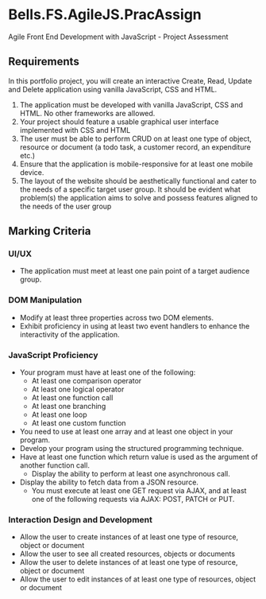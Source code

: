 # Bells.FS.AgileJS.PracAssign
Agile Front End Development with JavaScript - Project Assessment

## Requirements
In this portfolio project, you will create an interactive Create, Read, Update and Delete application using vanilla JavaScript, CSS and HTML.
1. The application must be developed with vanilla JavaScript, CSS and HTML. No other frameworks are allowed.
2. Your project should feature a usable graphical user interface implemented with CSS and HTML
3. The user must be able to perform CRUD on at least one type of object,
resource or document (a todo task, a customer record, an expenditure etc.)
4. Ensure that the application is mobile-responsive for at least one mobile
device.
5. The layout of the website should be aesthetically functional and cater to the
needs of a specific target user group. It should be evident what problem(s) the application aims to solve and possess features aligned to the needs of the user
group

## Marking Criteria
### UI/UX
- The application must meet at least one pain point of a target audience group.

### DOM Manipulation
- Modify at least three properties across two DOM elements.
- Exhibit proficiency in using at least two event handlers to enhance the interactivity of the application.

### JavaScript Proficiency
- Your program must have at least one of the following:
   - At least one comparison operator
   - At least one logical operator
   - At least one function call
   - At least one branching
   - At least one loop
   - At least one custom function
- You need to use at least one array and at least one object in your program.
- Develop your program using the structured programming technique.
- Have at least one function which return value is used as the argument of another function call.
   - Display the ability to perform at least one asynchronous call.
- Display the ability to fetch data from a JSON resource.
   - You must execute at least one GET request via AJAX, and at least one of the following requests via AJAX: POST, PATCH or PUT.
### Interaction Design and Development
- Allow the user to create instances of at least one type of resource, object or document
- Allow the user to see all created resources, objects or documents
- Allow the user to delete instances of at least one type of resource, object or document
- Allow the user to edit instances of at least one type of resources, object or document

[comment]: # (&check; tick mark)